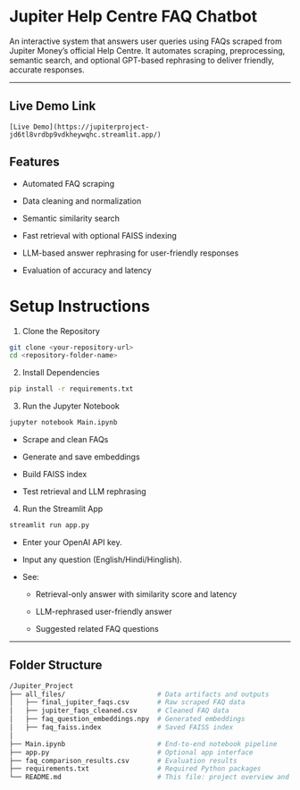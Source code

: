 
# Jupiter Help Centre FAQ Chatbot
An interactive system that answers user queries using FAQs scraped from Jupiter Money’s official Help Centre. It automates scraping, preprocessing, semantic search, and optional GPT-based rephrasing to deliver friendly, accurate responses.

---

## Live Demo Link
```
[Live Demo](https://jupiterproject-jd6tl8vrdbp9vdkheywqhc.streamlit.app/)
```

## Features
- Automated FAQ scraping

- Data cleaning and normalization

- Semantic similarity search

- Fast retrieval with optional FAISS indexing

- LLM-based answer rephrasing for user-friendly responses

- Evaluation of accuracy and latency

# Setup Instructions
1. Clone the Repository
```bash
git clone <your-repository-url>
cd <repository-folder-name>
```
2. Install Dependencies
```bash
pip install -r requirements.txt
```
3. Run the Jupyter Notebook
```bash
jupyter notebook Main.ipynb
```
- Scrape and clean FAQs

- Generate and save embeddings

- Build FAISS index

- Test retrieval and LLM rephrasing

4. Run the Streamlit App
```bash
streamlit run app.py
```
- Enter your OpenAI API key.

- Input any question (English/Hindi/Hinglish).

- See:

     - Retrieval-only answer with similarity score and latency

     - LLM-rephrased user-friendly answer

     - Suggested related FAQ questions

---

## Folder Structure
```bash
/Jupiter_Project
├── all_files/                       # Data artifacts and outputs
│   ├── final_jupiter_faqs.csv       # Raw scraped FAQ data
│   ├── jupiter_faqs_cleaned.csv     # Cleaned FAQ data
│   ├── faq_question_embeddings.npy  # Generated embeddings
│   ├── faq_faiss.index              # Saved FAISS index
│
├── Main.ipynb                       # End-to-end notebook pipeline
├── app.py                           # Optional app interface
├── faq_comparison_results.csv       # Evaluation results
├── requirements.txt                 # Required Python packages
└── README.md                        # This file: project overview and usage
```
